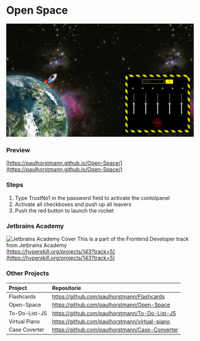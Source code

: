 # Open Space
![Screenshot](https://github.com/paulhorstmann/Open-Space/blob/master/screenshot.png?raw=true)
### Preview
[https://paulhorstmann.github.io/Open-Space/](https://paulhorstmann.github.io/Open-Space/)

### Steps
1. Type TrustNo1 in the password field to activate the contolpanel
2. Activate all checkboxes and push up all leavers
3. Push the red button to launch the rocket

### Jetbrains Academy
![Jetbrains Academy Cover](https://hyperskill.org/projects/143/cover.png)
This is a part of the Frontend Developer track from Jetbrains Academy <br>
[https://hyperskill.org/projects/143?track=5](https://hyperskill.org/projects/143?track=5)
### Other Projects 
| Project       | Repositorie                                     |
| :------------ | :---------------------------------------------- |
| Flashcards    | https://github.com/paulhorstmann/Flashcards     |
| Open-Space    | https://github.com/paulhorstmann/Open-Space     |
| To-Do-List-JS | https://github.com/paulhorstmann/To-Do-List-JS  |
| Virtual Piano | https://github.com/paulhorstmann/virtual-piano  |
| Case Coverter | https://github.com/paulhorstmann/Case-Converter |